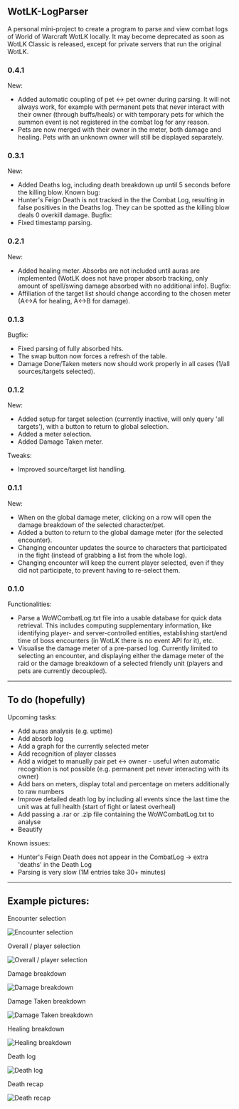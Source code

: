 ## WotLK-LogParser

A personal mini-project to create a program to parse and view combat logs of World of Warcraft WotLK locally.
It may become deprecated as soon as WotLK Classic is released, except for private servers that run the original WotLK.

### 0.4.1
New:
* Added automatic coupling of pet <-> pet owner during parsing. It will not always work, for example with permanent pets that never interact with their owner (through buffs/heals) or with temporary pets for which the summon event is not registered in the combat log for any reason.
* Pets are now merged with their owner in the meter, both damage and healing. Pets with an unknown owner will still be displayed separately.

### 0.3.1
New:
* Added Deaths log, including death breakdown up until 5 seconds before the killing blow.
Known bug:
* Hunter's Feign Death is not tracked in the the Combat Log, resulting in false positives in the Deaths log. They can be spotted as the killing blow deals 0 overkill damage.
Bugfix:
* Fixed timestamp parsing.

### 0.2.1
New:
* Added healing meter. Absorbs are not included until auras are implemented (WotLK does not have proper absorb tracking, only amount of spell/swing damage absorbed with no additional info).
Bugfix:
* Affiliation of the target list should change according to the chosen meter (A<->A for healing, A<->B for damage).

### 0.1.3
Bugfix:
* Fixed parsing of fully absorbed hits.
* The swap button now forces a refresh of the table.
* Damage Done/Taken meters now should work properly in all cases (1/all sources/targets selected).

### 0.1.2
New:
* Added setup for target selection (currently inactive, will only query 'all targets'), with a button to return to global selection.
* Added a meter selection.
* Added Damage Taken meter.

Tweaks:
* Improved source/target list handling.

### 0.1.1
New:
* When on the global damage meter, clicking on a row will open the damage breakdown of the selected character/pet.
* Added a button to return to the global damage meter (for the selected encounter).
* Changing encounter updates the source to characters that participated in the fight (instead of grabbing a list from the whole log).
* Changing encounter will keep the current player selected, even if they did not participate, to prevent having to re-select them.

### 0.1.0

Functionalities:
* Parse a WoWCombatLog.txt file into a usable database for quick data retrieval. This includes computing supplementary information, like identifying player- and server-controlled entities, establishing start/end time of boss encounters (in WotLK there is no event API for it), etc.
* Visualise the damage meter of a pre-parsed log. Currently limited to selecting an encounter, and displaying either the damage meter of the raid or the damage breakdown of a selected friendly unit (players and pets are currently decoupled).

----

## To do (hopefully)

Upcoming tasks:
* Add auras analysis (e.g. uptime)
* Add absorb log
* Add a graph for the currently selected meter
* Add recognition of player classes
* Add a widget to manually pair pet <-> owner - useful when automatic recognition is not possible (e.g. permanent pet never interacting with its owner)
* Add bars on meters, display total and percentage on meters additionally to raw numbers
* Improve detailed death log by including all events since the last time the unit was at full health (start of fight or latest overheal)
* Add passing a .rar or .zip file containing the WoWCombatLog.txt to analyse
* Beautify

Known issues:
* Hunter's Feign Death does not appear in the CombatLog -> extra 'deaths' in the Death Log
* Parsing is very slow (1M entries take 30+ minutes)

----

## Example pictures:

Encounter selection

![Encounter selection](https://i.imgur.com/zCeNXpq.png)

Overall / player selection

![Overall / player selection](https://i.imgur.com/DrPTkjl.png)

Damage breakdown

![Damage breakdown](https://i.imgur.com/aPmSNZf.png)

Damage Taken breakdown

![Damage Taken breakdown](https://i.imgur.com/9JswaVI.png)

Healing breakdown

![Healing breakdown](https://i.imgur.com/9YaiUOS.png)

Death log

![Death log](https://i.imgur.com/4tavP9Q.png)

Death recap

![Death recap](https://i.imgur.com/5A4wv6b.png)
